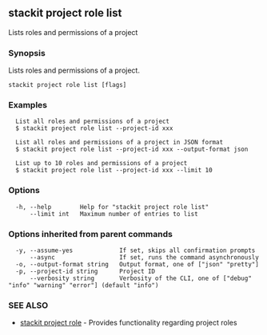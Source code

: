 ## stackit project role list

Lists roles and permissions of a project

### Synopsis

Lists roles and permissions of a project.

```
stackit project role list [flags]
```

### Examples

```
  List all roles and permissions of a project
  $ stackit project role list --project-id xxx

  List all roles and permissions of a project in JSON format
  $ stackit project role list --project-id xxx --output-format json

  List up to 10 roles and permissions of a project
  $ stackit project role list --project-id xxx --limit 10
```

### Options

```
  -h, --help        Help for "stackit project role list"
      --limit int   Maximum number of entries to list
```

### Options inherited from parent commands

```
  -y, --assume-yes             If set, skips all confirmation prompts
      --async                  If set, runs the command asynchronously
  -o, --output-format string   Output format, one of ["json" "pretty"]
  -p, --project-id string      Project ID
      --verbosity string       Verbosity of the CLI, one of ["debug" "info" "warning" "error"] (default "info")
```

### SEE ALSO

* [stackit project role](./stackit_project_role.md)	 - Provides functionality regarding project roles

